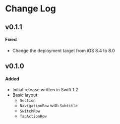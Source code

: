 # Change Log

## v0.1.1

#### Fixed

* Change the deployment target from iOS 8.4 to 8.0

## v0.1.0

#### Added

* Initial release written in Swift 1.2
* Basic layout:
  * `Section`
  * `NavigationRow` with `Subtitle`
  * `SwitchRow`
  * `TapActionRow`
